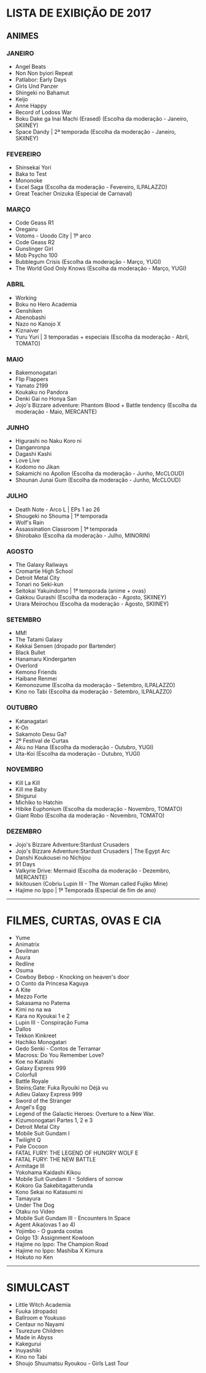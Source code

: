 # LISTA DE EXIBIÇÃO DE 2017

## ANIMES

### JANEIRO

- Angel Beats
- Non Non byiori Repeat
- Patlabor: Early Days
- Girls Und Panzer
- Shingeki no Bahamut
- Keijo
- Anne Happy
- Record of Lodoss War
- Boku Dake ga Inai Machi (Erased)  (Escolha da moderação - Janeiro, SKIINEY)
- Space Dandy | 2ª temporada (Escolha da moderação - Janeiro, SKIINEY)

### FEVEREIRO

- Shinsekai Yori
- Baka to Test
- Mononoke
- Excel Saga (Escolha da moderação - Fevereiro, ILPALAZZO)
- Great Teacher Onizuka (Especial de Carnaval)

### MARÇO

- Code Geass R1
- Oregairu
- Votoms - Uoodo City | 1º arco
- Code Geass R2
- Gunslinger Girl
- Mob Psycho 100                                                                                                                                              
- Bubblegum Crisis (Escolha da moderação - Março, YUGI)
- The World God Only Knows (Escolha da moderação - Março, YUGI)

### ABRIL
- Working
- Boku no Hero Academia
- Genshiken
- Abenobashi
- Nazo no Kanojo X
- Kiznaiver
- Yuru Yuri | 3 temporadas + especiais (Escolha da moderação - Abril, TOMATO)

### MAIO
- Bakemonogatari
- Flip Flappers
- Yamato 2199
- Koukaku no Pandora
- Denki Gai no Honya San
- Jojo's Bizzare adventure: Phantom Blood + Battle tendency (Escolha da moderação - Maio, MERCANTE)

### JUNHO
- Higurashi no Naku Koro ni                                   
- Danganronpa                                                         
- Dagashi Kashi                                                       
- Love Live                                                           
- Kodomo no Jikan                                                     
- Sakamichi no Apollon (Escolha da moderação - Junho, McCLOUD)
- Shounan Junai Gum (Escolha da moderação - Junho, McCLOUD)

### JULHO
- Death Note - Arco L | EPs 1 ao 26
- Shougeki no Shouma | 1ª temporada
- Wolf's Rain                                                         
- Assassination Classroom | 1ª temporada
- Shirobako (Escolha da moderação - Julho, MINORIN)

### AGOSTO
- The Galaxy Railways
- Cromartie High School
- Detroit Metal City
- Tonari no Seki-kun
- Seitokai Yakuindomo | 1ª temporada (anime + ovas)
- Gakkou Gurashi (Escolha da moderação - Agosto, SKIINEY)
- Urara Meirochou (Escolha da moderação - Agosto, SKIINEY)

### SETEMBRO
- MM!
- The Tatami Galaxy
- Kekkai Sensen (dropado por Bartender)
- Black Bullet
- Hanamaru Kindergarten
- Overlord
- Kemono Friends
- Haibane Renmei
- Kemonozume (Escolha da moderação - Setembro, ILPALAZZO)
- Kino no Tabi (Escolha da moderação - Setembro, ILPALAZZO)

### OUTUBRO
- Katanagatari
- K-On
- Sakamoto Desu Ga?
- 2º Festival de Curtas
- Aku no Hana (Escolha da moderação - Outubro, YUGI)
- Uta-Koi (Escolha da moderação - Outubro, YUGI)

### NOVEMBRO
- Kill La Kill
- Kill me Baby
- Shigurui
- Michiko to Hatchin
- Hibike Euphonium (Escolha da moderação - Novembro, TOMATO)
- Giant Robo (Escolha da moderação - Novembro, TOMATO)

### DEZEMBRO
- Jojo's Bizzare Adventure:Stardust Crusaders
- Jojo's Bizzare Adventure:Stardust Crusaders | The Egypt Arc
- Danshi Koukousei no Nichijou
- 91 Days
- Valkyrie Drive: Mermaid (Escolha da moderação - Dezembro, MERCANTE)
- Ikkitousen (Cobriu Lupin III - The Woman called Fujiko Mine)
- Hajime no Ippo | 1ª Temporada (Especial de fim de ano)

---

# FILMES, CURTAS, OVAS E CIA

- Yume
- Animatrix
- Devilman
- Asura
- Redline
- Osuma
- Cowboy Bebop - Knocking on heaven's door
- O Conto da Princesa Kaguya
- A Kite
- Mezzo Forte
- Sakasama no Patema
- Kimi no na wa
- Kara no Kyoukai 1 e 2
- Lupin III - Conspiração Fuma
- Dallos
- Tekkon Kinkreet
- Hachiko Monogatari
- Gedo Senki - Contos de Terramar
- Macross: Do You Remember Love?
- Koe no Katashi
- Galaxy Express 999
- Colorfull
- Battle Royale
- Steins;Gate: Fuka Ryouiki no Déjà vu
- Adieu Galaxy Express 999
- Sword of the Stranger
- Angel's Egg
- Legend of the Galactic Heroes: Overture to a New War.
- Kizumonogatari Partes 1, 2 e 3
- Detroit Metal City
- Mobile Suit Gundam I
- Twilight Q
- Pale Cocoon
- FATAL FURY: THE LEGEND OF HUNGRY WOLF E
- FATAL FURY: THE NEW BATTLE
- Armitage III
- Yokohama Kaidashi Kikou
- Mobile Suit Gundam II - Soldiers of sorrow
- Kokoro Ga Sakebitagatterunda
- Kono Sekai no Katasumi ni
- Tamayura
- Under The Dog
- Otaku no Video
- Mobile Suit Gundam III - Encounters In Space
- Agent Aika(ovas 1 ao 4)
- Yojimbo - O guarda costas
- Golgo 13: Assignment Kowloon 
- Hajime no Ippo: The Champion Road
- Hajime no Ippo: Mashiba X Kimura
- Hokuto no Ken

---

# SIMULCAST

- Little Witch Academia
- Fuuka (dropado)
- Ballroom e Youkuso
- Centaur no Nayami
- Tsurezure Children
- Made in Abyss
- Kakegurui
- Inuyashiki
- Kino no Tabi
- Shoujo Shuumatsu Ryoukou - Girls Last Tour
